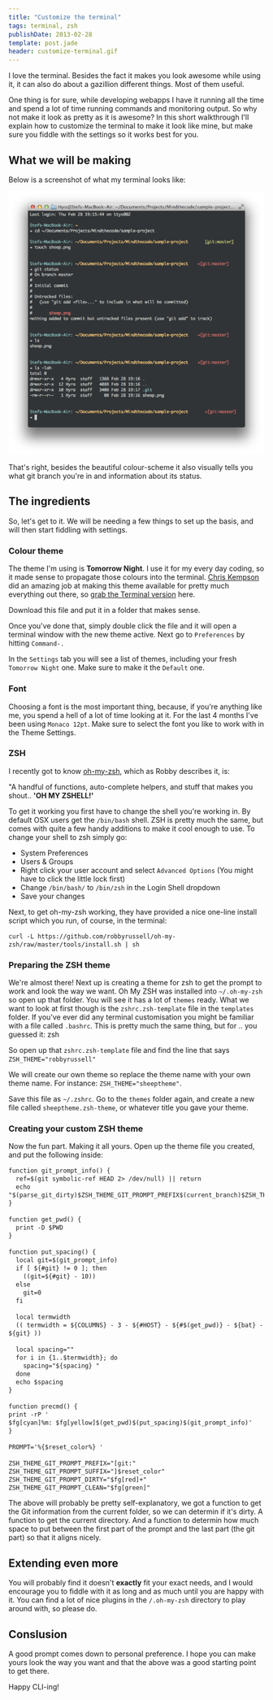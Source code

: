 ```yaml
---
title: "Customize the terminal"
tags: terminal, zsh
publishDate: 2013-02-28
template: post.jade
header: customize-terminal.gif
---
```


I love the terminal. Besides the fact it makes you look awesome while using it, it can also do about a gazillion different things. Most of them useful.

One thing is for sure, while developing webapps I have it running all the time and spend a lot of time running commands and monitoring output. So why not make it look as pretty as it is awesome? In this short walkthrough I'll explain how to customize the terminal to make it look like mine, but make sure you fiddle with the settings so it works best for you.

## What we will be making

Below is a screenshot of what my terminal looks like:

[![Custom Terminal](/images/screenshots/custom-terminal.png "Custom Terminal")](/images/screenshots/custom-terminal.png)

That's right, besides the beautiful colour-scheme it also visually tells you what git branch you're in and information about its status.

## The ingredients

So, let's get to it. We will be needing a few things to set up the basis, and will then start fiddling with settings.

### Colour theme

The theme I'm using is **Tomorrow Night**. I use it for my every day coding, so it made sense to propagate those colours into the terminal. [Chris Kempson](https://github.com/chriskempson) did an amazing job at making this theme available for pretty much everything out there, so [grab the Terminal version](https://github.com/chriskempson/tomorrow-theme/blob/master/OS%20X%20Terminal/Tomorrow%20Night.terminal) here.

Download this file and put it in a folder that makes sense.

Once you've done that, simply double click the file and it will open a terminal window with the new theme active. Next go to `Preferences` by hitting `Command-.`

In the `Settings` tab you will see a list of themes, including your fresh `Tomorrow Night` one. Make sure to make it the `Default` one.

### Font

Choosing a font is the most important thing, because, if you're anything like me, you spend a hell of a lot of time looking at it. For the last 4 months I've been using `Monaco 12pt`. Make sure to select the font you like to work with in the Theme Settings.

### ZSH

I recently got to know [oh-my-zsh](https://github.com/robbyrussell/oh-my-zsh), which as Robby describes it, is:

"A handful of functions, auto-complete helpers, and stuff that makes you shout.. **'OH MY ZSHELL!'**

To get it working you first have to change the shell you're working in. By default OSX users get the `/bin/bash` shell. ZSH is pretty much the same, but comes with quite a few handy additions to make it cool enough to use. To change your shell to zsh simply go:

- System Preferences
- Users & Groups
- Right click your user account and select `Advanced Options` (You might have to click the little lock first)
- Change `/bin/bash/` to `/bin/zsh` in the Login Shell dropdown
- Save your changes

Next, to get oh-my-zsh working, they have provided a nice one-line install script which you run, of course, in the terminal:

```
curl -L https://github.com/robbyrussell/oh-my-zsh/raw/master/tools/install.sh | sh
```

### Preparing the ZSH theme

We're almost there! Next up is creating a theme for zsh to get the prompt to work and look the way we want. Oh My ZSH was installed into `~/.oh-my-zsh` so open up that folder. You will see it has a lot of `themes` ready. What we want to look at first though is the `zshrc.zsh-template` file in the `templates` folder. If you've ever did any terminal customisation you might be familiar with a file called `.bashrc`. This is pretty much the same thing, but for .. you guessed it: zsh

So open up that `zshrc.zsh-template` file and find the line that says `ZSH_THEME="robbyrussell"`

We will create our own theme so replace the theme name with your own theme name. For instance: `ZSH_THEME="sheeptheme"`.

Save this file as `~/.zshrc`. Go to the `themes` folder again, and create a new file called `sheeptheme.zsh-theme`, or whatever title you gave your theme.

### Creating your custom ZSH theme

Now the fun part. Making it all yours. Open up the theme file you created, and put the following inside:

    function git_prompt_info() {
      ref=$(git symbolic-ref HEAD 2> /dev/null) || return
      echo "$(parse_git_dirty)$ZSH_THEME_GIT_PROMPT_PREFIX$(current_branch)$ZSH_THEME_GIT_PROMPT_SUFFIX"
    }

    function get_pwd() {
      print -D $PWD
    }

    function put_spacing() {
      local git=$(git_prompt_info)
      if [ ${#git} != 0 ]; then
        ((git=${#git} - 10))
      else
        git=0
      fi

      local termwidth
      (( termwidth = ${COLUMNS} - 3 - ${#HOST} - ${#$(get_pwd)} - ${bat} - ${git} ))

      local spacing=""
      for i in {1..$termwidth}; do
        spacing="${spacing} "
      done
      echo $spacing
    }

    function precmd() {
    print -rP '
    $fg[cyan]%m: $fg[yellow]$(get_pwd)$(put_spacing)$(git_prompt_info)'
    }

    PROMPT='%{$reset_color%} '

    ZSH_THEME_GIT_PROMPT_PREFIX="[git:"
    ZSH_THEME_GIT_PROMPT_SUFFIX="]$reset_color"
    ZSH_THEME_GIT_PROMPT_DIRTY="$fg[red]+"
    ZSH_THEME_GIT_PROMPT_CLEAN="$fg[green]"

The above will probably be pretty self-explanatory, we got a function to get the Git information from the current folder, so we can determin if it's dirty. A function to get the current directory. And a function to determin how much space to put between the first part of the prompt and the last part (the git part) so that it aligns nicely.

## Extending even more

You will probably find it doesn't **exactly** fit your exact needs, and I would encourage you to fiddle with it as long and as much until you are happy with it. You can find a lot of nice plugins in the `/.oh-my-zsh` directory to play around with, so please do.

## Conslusion

A good prompt comes down to personal preference. I hope you can make yours look the way you want and that the above was a good starting point to get there.

Happy CLI-ing!
